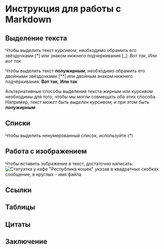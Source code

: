 # Инструкция для работы с Markdown

## Выделение текста

Чтобы выделить текст *курсивом*, необходимо обрамить его звёздочками [*] или знаком нижнего подчеркивания [_]:
*Вот так*,
_Или вот так_

Чтобы выделить текст **полужирным**, необходимо обрамить его двойными звёздочками [**] или двойным знаком нижнего подчёркивания:
**Вот так**,
__Или так__

Альтернативные способы выделения текста жирным или курсивом необходимы для того, чтобы мы могли совмещать оба этих способа.
Например, _текст может быть выделен курсивом, и при этом быть **полужирным**_


## Списки
Чтобы выделить ненумерованный список, используйте (*)

## Работа с изображением

Чтобы вставить зображение в текст, достаточно написать:
![Статуэтка у кафе "Республика кошек"](kot.jpg) указав в квадратных скобках сообщение, в круглых - имя файла

## Ссылки

## Таблицы

## Цитаты

## Заключение